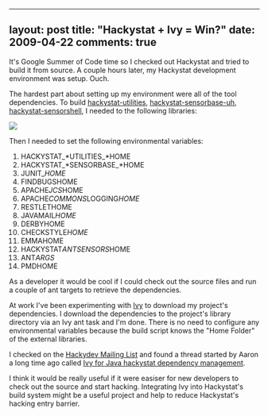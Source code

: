 
---
layout: post
title: "Hackystat + Ivy = Win?"
date: 2009-04-22
comments: true
---



It's Google Summer of Code time so I checked out Hackystat and tried to build it from source. A couple 
hours later, my Hackystat development environment was setup. Ouch.

The hardest part about setting up my environment were all of the tool dependencies. To build 
[hackystat-utilities][1], [hackystat-sensorbase-uh][2], [hackystat-sensorshell][3], I needed to the 
following libraries:

![][4]  

Then I needed to set the following environmental variables: 

1. HACKYSTAT_*UTILITIES_*HOME 
2. HACKYSTAT_*SENSORBASE_*HOME 
3. JUNIT_*HOME* 
4. FINDBUGSHOME 
5. APACHE*JCS*HOME 
6. APACHE*COMMONS*LOGGING*HOME* 
7. RESTLETHOME 
8. JAVAMAIL*HOME* 
9. DERBYHOME 
10. CHECKSTYLE*HOME* 
11. EMMAHOME 
12. HACKYSTAT*ANTSENSORS*HOME 
13. ANT*ARGS* 
14. PMDHOME

As a developer it would be cool if I could check out the source files and run a couple of ant targets to 
retrieve the dependencies.

At work I've been experimenting with [Ivy][5] to download my project's dependencies. I download the 
dependencies to the project's library directory via an Ivy ant task and I'm done. There is no need to 
configure any environmental variables because the build script knows the "Home Folder" of the external 
libraries.

I checked on the [Hackydev Mailing List][6] and found a thread started by Aaron a long time ago called [Ivy for Java hackystat dependency management][7].

I think it would be really useful if it were easiser for new developers to check out the source and start 
hacking. Integrating Ivy into Hackystat's build system might be a useful project and help to reduce 
Hackystat's hacking entry barrier.

  [1]: http://code.google.com/p/hackystat-utilities/
  [2]: http://code.google.com/p/hackystat-sensorbase-uh/
  [3]: http://code.google.com/p/hackystat-sensor-shell/
  [4]: http://2.bp.blogspot.com/_gZ-LJtj9hxw/SfAz36BInkI/AAAAAAAAApE/sNlLCtKBYyw/s320/Picture+1.png
  [5]: http://ant.apache.org/ivy/
  [6]: http://groups.google.com/group/hackystat-dev
  [7]: http://groups.google.com/group/hackystat-dev/browse_thread/thread/ce03a4ae3283fd8/f8cbdf93fcb277b0?lnk=gst&amp;q=Ivy+#f8cbdf93fcb277b0
